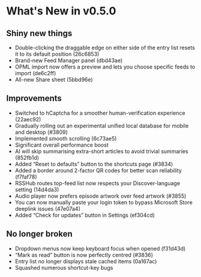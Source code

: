# What's New in v0.5.0

## Shiny new things

- Double-clicking the draggable edge on either side of the entry list resets it to its default position (26c6853)
- Brand-new Feed Manager panel (dbd43ae)
- OPML import now offers a preview and lets you choose specific feeds to import (de6c2ff)
- All-new Share sheet (5bbd96e)

## Improvements

- Switched to hCaptcha for a smoother human-verification experience (22aec92)
- Gradually rolling out an experimental unified local database for mobile and desktop (#3809)
- Implemented smooth scrolling (6c73ae5)
- Significant overall performance boost
- AI will skip summarising extra-short articles to avoid trivial summaries (852fb1d)
- Added “Reset to defaults” button to the shortcuts page (#3834)
- Added a border around 2-factor QR codes for better scan reliability (f7faf78)
- RSSHub routes top-feed list now respects your Discover-language setting (14d4da3)
- Audio player now prefers episode artwork over feed artwork (#3855)
- You can now manually paste your login token to bypass Microsoft Store deeplink issues (47e07a4)
- Added “Check for updates” button in Settings (ef304cd)

## No longer broken

- Dropdown menus now keep keyboard focus when opened (f31d43d)
- “Mark as read” button is now perfectly centred (#3836)
- Entry list no longer displays stale cached items (0a167ac)
- Squashed numerous shortcut-key bugs
